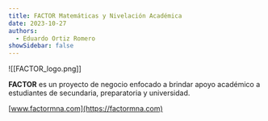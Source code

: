 ```yaml
---
title: FACTOR Matemáticas y Nivelación Académica
date: 2023-10-27
authors:
  - Eduardo Ortiz Romero
showSidebar: false
---
```


![[FACTOR_logo.png]]

**FACTOR** es un proyecto de negocio enfocado a brindar apoyo académico a estudiantes de secundaria, preparatoria y universidad.

[www.factormna.com](https://factormna.com)

